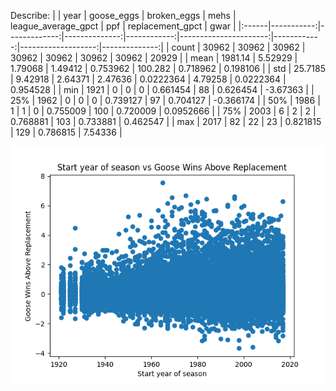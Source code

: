 Describe:
|       |       year |   goose_eggs |   broken_eggs |        mehs |   league_average_gpct |         ppf |   replacement_gpct |          gwar |
|:------|-----------:|-------------:|--------------:|------------:|----------------------:|------------:|-------------------:|--------------:|
| count | 30962      |  30962       |   30962       | 30962       |         30962         | 30962       |      30962         | 20929         |
| mean  |  1981.14   |      5.52929 |       1.79068 |     1.49412 |             0.753962  |   100.282   |          0.718962  |     0.198106  |
| std   |    25.7185 |      9.42918 |       2.64371 |     2.47636 |             0.0222364 |     4.79258 |          0.0222364 |     0.954528  |
| min   |  1921      |      0       |       0       |     0       |             0.661454  |    88       |          0.626454  |    -3.67363   |
| 25%   |  1962      |      0       |       0       |     0       |             0.739127  |    97       |          0.704127  |    -0.366174  |
| 50%   |  1986      |      1       |       1       |     0       |             0.755009  |   100       |          0.720009  |     0.0952666 |
| 75%   |  2003      |      6       |       2       |     2       |             0.768881  |   103       |          0.733881  |     0.462547  |
| max   |  2017      |     82       |      22       |    23       |             0.821815  |   129       |          0.786815  |     7.54336   |



![YearGoose](YearGoose.png)
